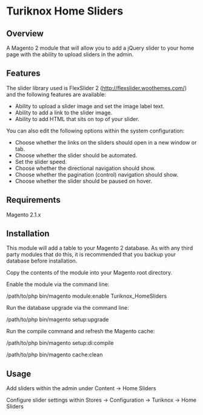 # Turiknox Home Sliders

## Overview

A Magento 2 module that will allow you to add a jQuery slider to your home page with the ability to upload sliders in the admin.

## Features

The slider library used is FlexSlider 2 (http://flexslider.woothemes.com/) and the following features are available:

- Ability to upload a slider image and set the image label text.
- Ability to add a link to the slider image.
- Ability to add HTML that sits on top of your slider.

You can also edit the following options within the system configuration:

- Choose whether the links on the sliders should open in a new window or tab.
- Choose whether the slider should be automated.
- Set the slider speed.
- Choose whether the directional navigation should show.
- Choose whether the pagination (control) navigation should show.
- Choose whether the slider should be paused on hover.

## Requirements

Magento 2.1.x

## Installation

This module will add a table to your Magento 2 database. As with any third party modules that do this, it is recommended that you backup your database before installation.

Copy the contents of the module into your Magento root directory.

Enable the module via the command line:

/path/to/php bin/magento module:enable Turiknox_HomeSliders

Run the database upgrade via the command line:

/path/to/php bin/magento setup:upgrade

Run the compile command and refresh the Magento cache:

/path/to/php bin/magento setup:di:compile 

/path/to/php bin/magento cache:clean



## Usage

Add sliders within the admin under Content -> Home Sliders

Configure slider settings within Stores -> Configuration -> Turiknox -> Home Sliders
